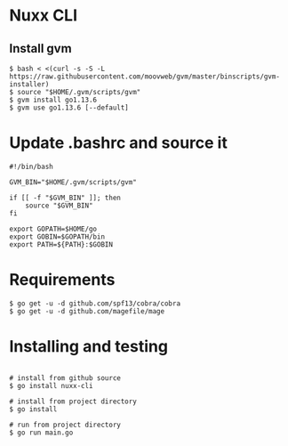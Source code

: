 # Nuxx CLI

## Install gvm

```shell script
$ bash < <(curl -s -S -L https://raw.githubusercontent.com/moovweb/gvm/master/binscripts/gvm-installer)
$ source "$HOME/.gvm/scripts/gvm"
$ gvm install go1.13.6
$ gvm use go1.13.6 [--default]
```

# Update .bashrc and source it

```shell script
#!/bin/bash

GVM_BIN="$HOME/.gvm/scripts/gvm"

if [[ -f "$GVM_BIN" ]]; then
    source "$GVM_BIN"
fi

export GOPATH=$HOME/go
export GOBIN=$GOPATH/bin
export PATH=${PATH}:$GOBIN
```

# Requirements

```shell script
$ go get -u -d github.com/spf13/cobra/cobra
$ go get -u -d github.com/magefile/mage
```

# Installing and testing

```shell script

# install from github source
$ go install nuxx-cli

# install from project directory
$ go install

# run from project directory
$ go run main.go
```
